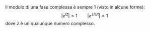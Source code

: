 Il modulo di una fase complessa è sempre 1 (visto in alcune forme):
$$\lvert e^{iz} \rvert =1\qquad \lvert e^{\pm i\omega t} \rvert =1$$
dove $z$ è un qualunque numero complesso.